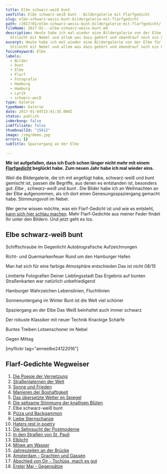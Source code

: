 ```yaml
---
title: Elbe schwarz-weiß bunt
seoTitle: Elbe schwarz-weiß bunt - Bildergalerie mit Flarfgedicht
slug: elbe-schwarz-weiss-bunt-bildergalerie-mit-flarfgedicht
path: /2017/01/elbe-schwarz-weiss-bunt-bildergalerie-mit-flarfgedicht/
fileName: 2017-01---elbe-schwarz-weiss-bunt.md
description: Heute habe ich mal wieder eine Bildergalerie von der Elbe für Euch.
  Stilecht mit Nebel und allem was dazu gehört und obendrauf noch ein Gedicht.
excerpt: Heute habe ich mal wieder eine Bildergalerie von der Elbe für Euch.
  Stilecht mit Nebel und allem was dazu gehört und obendrauf noch ein Gedicht.
focusKeyword: Elbe
labels:
  - Bilder
  - bunt
  - Elbe
  - Flarf
  - Fotografie
  - Hamburg
  - Hamburg
  - Lyrik
  - schwarz-weiß
type: Galerie
typeName: Galerie
date: 2017-01-04T15:41:35.000Z
status: publish
isWerbung: false
isAffiliate: false
thumbnailId: "15612"
image: /img/demo.jpg
errors: {}
subTitle: Spaziergang an der Elbe
  
---
```


**Mir ist aufgefallen, dass ich Euch schon länger nicht mehr mit einem
[Flarfgedicht](/?s=Flarf) beglückt habe. Zum neuen Jahr habe ich mal wieder
eins.**

Weil die Bildergalerie, die ich mit angefügt habe, schwarz-weiß und bunt
gemischt ist, passen die Begriffe, aus denen es entstanden ist, besonders gut:
_Elbe_ , _schwarz-weiß_ und _bunt_ . Die Bilder habe ich an Weihnachten an der
Elbe aufgenommen, als ich dort einen Genesungsspaziergang gemacht habe.
Stimmungsvoll im Nebel.

Wer gerne wissen möchte, was ein Flarf-Gedicht ist und wie es entsteht,
[kann sich hier schlau machen](/2016/03/flarf-inspiration-aus-dem-internet-die-poesie-der-vernetzung/).
Mehr Flarf-Gedichte aus meiner Feder findet Ihr unter den Bildern. Und jetzt
geht es los.

## Elbe schwarz-weiß bunt

Schiffschraube im Gegenlicht Autobiografische Aufzeichnungen

Richt- und Quermarkenfeuer Rund um den Hamburger Hafen

Man hat sich für eine farbige Atmosphäre entschieden Das ist nicht 08/15

Limitierte Fotografien Deiner Lieblingsstadt Das Ergebnis auf bunten
Straßenkarten war natürlich unbefriedigend

Hamburger Wahrzeichen Lebenslinien, Fluchtlinien

Sonnenuntergang im Winter Bunt ist die Welt viel schöner

Spaziergang an der Elbe Das Weiß beinhaltet auch immer schwarz

Der robuste Klassiker mit neuer Technik Knackige Schärfe

Buntes Treiben Lotsenschoner im Nebel

Gegen Mittag

[myflickr tag="anneelbe24122016"]

## Flarf-Gedichte Wegweiser

1.  [Die Poesie der Vernetzung](/2016/03/flarf-inspiration-aus-dem-internet-die-poesie-der-vernetzung/)
1.  [Straßenlaternen der Welt](/2016/03/strassenlaternen-der-welt-eine-romantische-bildergalerie/)
1.  [Sonne und Frieden](/2016/03/sonne-und-frieden/)
1.  [Manieren der Boshaftigkeit](/2016/04/manieren-der-boshaftigkeit/)
1.  [Das übersetzte Wetter im Spiegel](/2016/05/das-uebersetzte-wetter-im-spiegel/)
1.  [Die seltsame Stimmung der knalligen Blüten](/2016/10/die-seltsame-stimmung-der-knalligen-blueten/)
1.  Elbe schwarz-weiß bunt
1.  [Pizza und Backgammon](/2017/01/drei-koenige/)
1.  [Liebe Sternschanze](/2017/01/liebe-sternschanze/)
1.  [Haters rest in poetry](/2017/02/haters-rest-in-poetry/)
1.  [Die Sehnsucht der Postmoderne](/2017/02/die-sehnsucht-der-postmoderne/)
1.  [In den Straßen von St. Pauli](/2017/02/dauerregen-stpauli/)
1.  [Elblicht](/2018/01/elblicht-flarfgedicht-zum-jahresanfang/)
1.  [Möwe am Wasser](/2018/01/moewe-am-wasser/)
1.  [Jahreszeiten an der Brücke](/2018/02/ein-fleet-im-verlauf-der-jahreszeiten/)
1.  [Amsterdam - Grachten und Gassen](/2018/03/amsterdam/)
1.  [Abschied von Dir - Tschüss, mach es gut](/2018/04/abschied-von-dir/)
1.  [Erster Mai - Gegensätze](/2018/05/erster-mai-gegensaetze/)

  